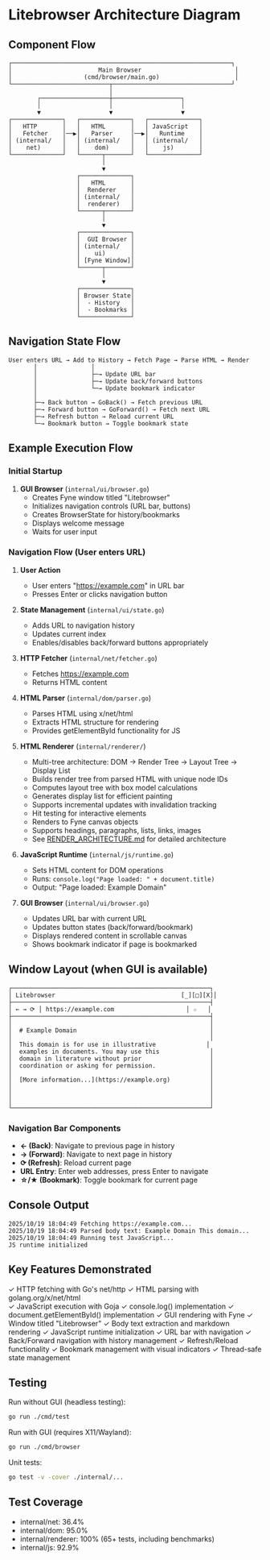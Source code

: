# Litebrowser Architecture Diagram

## Component Flow

```
┌─────────────────────────────────────────────────────────────┐
│                        Main Browser                          │
│                    (cmd/browser/main.go)                     │
└───────────────────────────┬─────────────────────────────────┘
                            │
        ┌───────────────────┼───────────────────┐
        │                   │                   │
        ▼                   ▼                   ▼
┌──────────────┐   ┌──────────────┐   ┌──────────────┐
│   HTTP       │   │   HTML       │   │ JavaScript   │
│   Fetcher    │──▶│   Parser     │──▶│   Runtime    │
│ (internal/   │   │ (internal/   │   │ (internal/   │
│    net)      │   │    dom)      │   │    js)       │
└──────────────┘   └──────┬───────┘   └──────────────┘
                          │
                          ▼
                   ┌──────────────┐
                   │   HTML       │
                   │  Renderer    │
                   │ (internal/   │
                   │  renderer)   │
                   └──────┬───────┘
                          │
                          ▼
                   ┌──────────────┐
                   │  GUI Browser │
                   │ (internal/   │
                   │    ui)       │
                   │ [Fyne Window]│
                   └──────┬───────┘
                          │
                          ▼
                   ┌──────────────┐
                   │ Browser State│
                   │  - History   │
                   │  - Bookmarks │
                   └──────────────┘
```

## Navigation State Flow

```
User enters URL → Add to History → Fetch Page → Parse HTML → Render
       │               │
       │               ├─→ Update URL bar
       │               ├─→ Update back/forward buttons
       │               └─→ Update bookmark indicator
       │
       ├─→ Back button → GoBack() → Fetch previous URL
       ├─→ Forward button → GoForward() → Fetch next URL
       ├─→ Refresh button → Reload current URL
       └─→ Bookmark button → Toggle bookmark state
```

## Example Execution Flow

### Initial Startup
1. **GUI Browser** (`internal/ui/browser.go`)
   - Creates Fyne window titled "Litebrowser"
   - Initializes navigation controls (URL bar, buttons)
   - Creates BrowserState for history/bookmarks
   - Displays welcome message
   - Waits for user input

### Navigation Flow (User enters URL)
1. **User Action**
   - User enters "https://example.com" in URL bar
   - Presses Enter or clicks navigation button

2. **State Management** (`internal/ui/state.go`)
   - Adds URL to navigation history
   - Updates current index
   - Enables/disables back/forward buttons appropriately

3. **HTTP Fetcher** (`internal/net/fetcher.go`)
   - Fetches https://example.com
   - Returns HTML content

4. **HTML Parser** (`internal/dom/parser.go`)
   - Parses HTML using x/net/html
   - Extracts HTML structure for rendering
   - Provides getElementById functionality for JS

5. **HTML Renderer** (`internal/renderer/`)
   - Multi-tree architecture: DOM → Render Tree → Layout Tree → Display List
   - Builds render tree from parsed HTML with unique node IDs
   - Computes layout tree with box model calculations
   - Generates display list for efficient painting
   - Supports incremental updates with invalidation tracking
   - Hit testing for interactive elements
   - Renders to Fyne canvas objects
   - Supports headings, paragraphs, lists, links, images
   - See [RENDER_ARCHITECTURE.md](RENDER_ARCHITECTURE.md) for detailed architecture

6. **JavaScript Runtime** (`internal/js/runtime.go`)
   - Sets HTML content for DOM operations
   - Runs: `console.log("Page loaded: " + document.title)`
   - Output: "Page loaded: Example Domain"

7. **GUI Browser** (`internal/ui/browser.go`)
   - Updates URL bar with current URL
   - Updates button states (back/forward/bookmark)
   - Displays rendered content in scrollable canvas
   - Shows bookmark indicator if page is bookmarked

## Window Layout (when GUI is available)

```
┌───────────────────────────────────────────────────────┐
│ Litebrowser                                   [_][□][X]│
├───────────────────────────────────────────────────────┤
│ ← → ⟳ │ https://example.com                    │ ☆   │
├───────────────────────────────────────────────────────┤
│                                                       │
│  # Example Domain                                     │
│                                                       │
│  This domain is for use in illustrative              │
│  examples in documents. You may use this              │
│  domain in literature without prior                   │
│  coordination or asking for permission.               │
│                                                       │
│  [More information...](https://example.org)           │
│                                                       │
│                                                       │
│                                                       │
└───────────────────────────────────────────────────────┘
```

### Navigation Bar Components
- **← (Back)**: Navigate to previous page in history
- **→ (Forward)**: Navigate to next page in history  
- **⟳ (Refresh)**: Reload current page
- **URL Entry**: Enter web addresses, press Enter to navigate
- **☆/★ (Bookmark)**: Toggle bookmark for current page

## Console Output

```
2025/10/19 18:04:49 Fetching https://example.com...
2025/10/19 18:04:49 Parsed body text: Example Domain This domain...
2025/10/19 18:04:49 Running test JavaScript...
JS runtime initialized
```

## Key Features Demonstrated

✓ HTTP fetching with Go's net/http
✓ HTML parsing with golang.org/x/net/html  
✓ JavaScript execution with Goja
✓ console.log() implementation
✓ document.getElementById() implementation
✓ GUI rendering with Fyne
✓ Window titled "Litebrowser"
✓ Body text extraction and markdown rendering
✓ JavaScript runtime initialization
✓ URL bar with navigation
✓ Back/Forward navigation with history management
✓ Refresh/Reload functionality
✓ Bookmark management with visual indicators
✓ Thread-safe state management

## Testing

Run without GUI (headless testing):
```bash
go run ./cmd/test
```

Run with GUI (requires X11/Wayland):
```bash
go run ./cmd/browser
```

Unit tests:
```bash
go test -v -cover ./internal/...
```

## Test Coverage

- internal/net: 36.4%
- internal/dom: 95.0%
- internal/renderer: 100% (65+ tests, including benchmarks)
- internal/js: 92.9%
